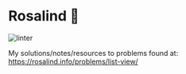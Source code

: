 # Rosalind 🧬

![linter](https://github.com/cjvillar/Rosalind/actions/workflows/black.yml/badge.svg)


My solutions/notes/resources to problems found at: https://rosalind.info/problems/list-view/



